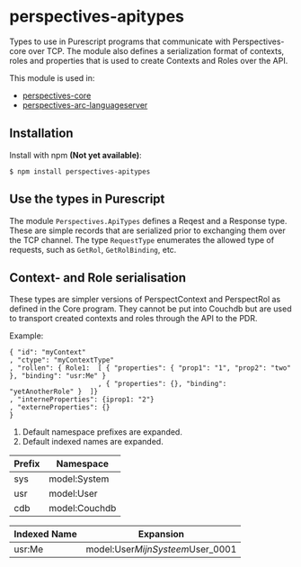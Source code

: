 # perspectives-apitypes
Types to use in Purescript programs that communicate with Perspectives-core over TCP. The module also defines a serialization format of contexts, roles and properties that is used to create Contexts and Roles over the API.

This module is used in:
* [perspectives-core](https://github.com/joopringelberg/perspectives-core)
* [perspectives-arc-languageserver](https://github.com/joopringelberg/perspectives-arc-languageserver)

## Installation
Install with npm **(Not yet available)**:

```
$ npm install perspectives-apitypes
```

## Use the types in Purescript
The module `Perspectives.ApiTypes` defines a Reqest and a Response type. These are simple records that are serialized prior to exchanging them over the TCP channel. The type `RequestType` enumerates the allowed type of requests, such as `GetRol`, `GetRolBinding`, etc.

## Context- and Role serialisation
These types are simpler versions of PerspectContext and PerspectRol as defined in the Core program. They cannot be put into Couchdb but are used to transport created contexts and roles through the API to the PDR.

Example:
```
{ "id": "myContext"
, "ctype": "myContextType"
, "rollen": { Role1:  [ { "properties": { "prop1": "1", "prop2": "two" }, "binding": "usr:Me" }
                      , { "properties": {}, "binding": "yetAnotherRole" }  ]}
, "interneProperties": {iprop1: "2"}
, "externeProperties": {}
}
```

1.  Default namespace prefixes are expanded.
2.  Default indexed names are expanded.

|Prefix|Namespace|
|---|---|
|sys|model:System|
|usr|model:User|
|cdb|model:Couchdb|

|Indexed Name|Expansion|
|---|---|
|usr:Me|model:User$MijnSysteem$User_0001|
